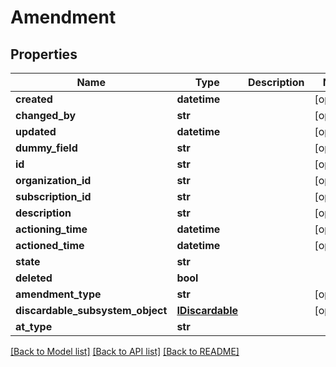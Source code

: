 # Amendment

## Properties
Name | Type | Description | Notes
------------ | ------------- | ------------- | -------------
**created** | **datetime** |  | [optional] 
**changed_by** | **str** |  | [optional] 
**updated** | **datetime** |  | [optional] 
**dummy_field** | **str** |  | [optional] 
**id** | **str** |  | [optional] 
**organization_id** | **str** |  | [optional] 
**subscription_id** | **str** |  | [optional] 
**description** | **str** |  | [optional] 
**actioning_time** | **datetime** |  | [optional] 
**actioned_time** | **datetime** |  | [optional] 
**state** | **str** |  | 
**deleted** | **bool** |  | 
**amendment_type** | **str** |  | [optional] 
**discardable_subsystem_object** | [**IDiscardable**](IDiscardable.md) |  | [optional] 
**at_type** | **str** |  | 

[[Back to Model list]](../README.md#documentation-for-models) [[Back to API list]](../README.md#documentation-for-api-endpoints) [[Back to README]](../README.md)

